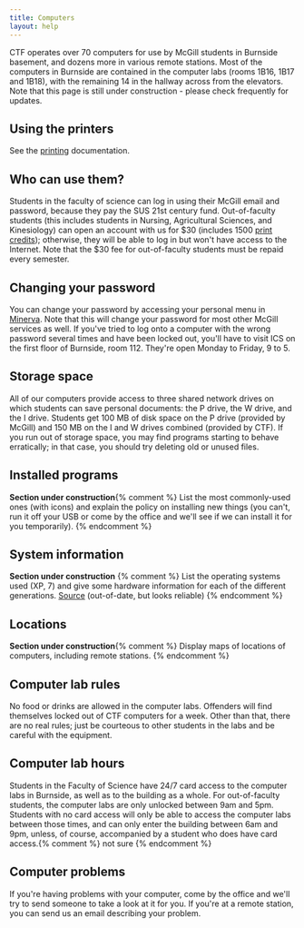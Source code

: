 ```yaml
---
title: Computers
layout: help
---
```


CTF operates over 70 computers for use by McGill students in Burnside basement, and dozens more in various remote stations. Most of the computers in Burnside are contained in the computer labs (rooms 1B16, 1B17 and 1B18), with the remaining 14 in the hallway across from the elevators. Note that this page is still under construction - please check frequently for updates.

Using the printers
------------------

See the [printing](printing.html) documentation.

Who can use them?
-----------------

Students in the faculty of science can log in using their McGill email and password, because they pay the SUS 21st century fund. Out-of-faculty students (this includes students in Nursing, Agricultural Sciences, and Kinesiology) can open an account with us for $30 (includes 1500 [print credits](printing.html)); otherwise, they will be able to log in but won't have access to the Internet. Note that the $30 fee for out-of-faculty students must be repaid every semester.

Changing your password
----------------------

You can change your password by accessing your personal menu in [Minerva](https://banweb.mcgill.ca). Note that this will change your password for most other McGill services as well. If you've tried to log onto a computer with the wrong password several times and have been locked out, you'll have to visit ICS on the first floor of Burnside, room 112. They're open Monday to Friday, 9 to 5.

Storage space
-------------

All of our computers provide access to three shared network drives on which students can save personal documents: the P drive, the W drive, and the I drive. Students get 100 MB of disk space on the P drive (provided by McGill) and 150 MB on the I and W drives combined (provided by CTF). If you run out of storage space, you may find programs starting to behave erratically; in that case, you should try deleting old or unused files.

Installed programs
------------------

**Section under construction**{% comment %} List the most commonly-used ones (with icons) and explain the policy on installing new things (you can't, run it off your USB or come by the office and we'll see if we can install it for you temporarily). {% endcomment %}

System information
------------------

**Section under construction** {% comment %} List the operating systems used (XP, 7) and give some hardware information for each of the different generations. [Source](http://taskforce.sus.mcgill.ca/index.php?option=com_content&task=view&id=107&Itemid=66) (out-of-date, but looks reliable) {% endcomment %}

Locations
---------

**Section under construction**{% comment %} Display maps of locations of computers, including remote stations. {% endcomment %}

Computer lab rules
------------------

No food or drinks are allowed in the computer labs. Offenders will find themselves locked out of CTF computers for a week. Other than that, there are no real rules; just be courteous to other students in the labs and be careful with the equipment.

Computer lab hours
------------------

Students in the Faculty of Science have 24/7 card access to the computer labs in Burnside, as well as to the building as a whole. For out-of-faculty students, the computer labs are only unlocked between 9am and 5pm. Students with no card access will only be able to access the computer labs between those times, and can only enter the building between 6am and 9pm, unless, of course, accompanied by a student who does have card access.{% comment %} not sure {% endcomment %}

Computer problems
-----------------

If you're having problems with your computer, come by the office and we'll try to send someone to take a look at it for you. If you're at a remote station, you can send us an email describing your problem.
